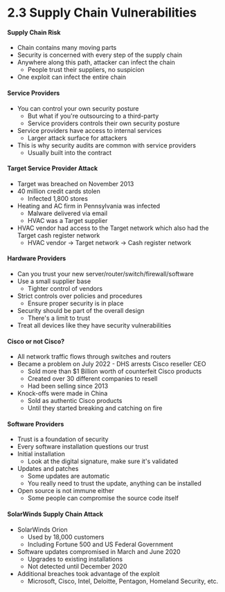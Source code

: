 # 2.3 Supply Chain Vulnerabilities

#### Supply Chain Risk
- Chain contains many moving parts
- Security is concerned with every step of the supply chain
- Anywhere along this path, attacker can infect the chain
    - People trust their suppliers, no suspicion
- One exploit can infect the entire chain

#### Service Providers
- You can control your own security posture
    - But what if you're outsourcing to a third-party
    - Service providers controls their own security posture
- Service providers have access to internal services
    - Larger attack surface for attackers
- This is why security audits are common with service providers
    - Usually built into the contract

#### Target Service Provider Attack
- Target was breached on November 2013
- 40 million credit cards stolen
    - Infected 1,800 stores
- Heating and AC firm in Pennsylvania was infected
    - Malware delivered via email
    - HVAC was a Target supplier
- HVAC vendor had access to the Target network which also had the Target cash register network
    - HVAC vendor -> Target network -> Cash register network

#### Hardware Providers
- Can you trust your new server/router/switch/firewall/software
- Use a small supplier base
    - Tighter control of vendors
- Strict controls over policies and procedures
    - Ensure proper security is in place
- Security should be part of the overall design
    - There's a limit to trust
- Treat all devices like they have security vulnerabilities

#### Cisco or not Cisco?
- All network traffic flows through switches and routers
- Became a problem on July 2022 - DHS arrests Cisco reseller CEO
    - Sold more than $1 Billion worth of counterfeit Cisco products
    - Created over 30 different companies to resell
    - Had been selling since 2013
- Knock-offs were made in China
    - Sold as authentic Cisco products
    - Until they started breaking and catching on fire

#### Software Providers
- Trust is a foundation of security
- Every software installation questions our trust
- Initial installation
    - Look at the digital signature, make sure it's validated
- Updates and patches
    - Some updates are automatic
    - You really need to trust the update, anything can be installed
- Open source is not immune either
    - Some people can compromise the source code itself

#### SolarWinds Supply Chain Attack
- SolarWinds Orion
    - Used by 18,000 customers
    - Including Fortune 500 and US Federal Government
- Software updates compromised in March and June 2020
    - Upgrades to existing installations
    - Not detected until December 2020
- Additional breaches took advantage of the exploit
    - Microsoft, Cisco, Intel, Deloitte, Pentagon, Homeland Security, etc.